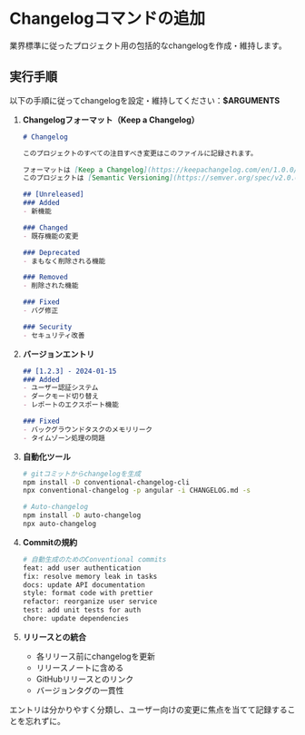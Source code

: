 # Changelogコマンドの追加

業界標準に従ったプロジェクト用の包括的なchangelogを作成・維持します。

## 実行手順

以下の手順に従ってchangelogを設定・維持してください：**$ARGUMENTS**

1. **Changelogフォーマット（Keep a Changelog）**
   ```markdown
   # Changelog
   
   このプロジェクトのすべての注目すべき変更はこのファイルに記録されます。
   
   フォーマットは [Keep a Changelog](https://keepachangelog.com/en/1.0.0/) に基づいており、
   このプロジェクトは [Semantic Versioning](https://semver.org/spec/v2.0.0.html) に準拠しています。
   
   ## [Unreleased]
   ### Added
   - 新機能
   
   ### Changed
   - 既存機能の変更
   
   ### Deprecated
   - まもなく削除される機能
   
   ### Removed
   - 削除された機能
   
   ### Fixed
   - バグ修正
   
   ### Security
   - セキュリティ改善
   ```

2. **バージョンエントリ**
   ```markdown
   ## [1.2.3] - 2024-01-15
   ### Added
   - ユーザー認証システム
   - ダークモード切り替え
   - レポートのエクスポート機能
   
   ### Fixed
   - バックグラウンドタスクのメモリリーク
   - タイムゾーン処理の問題
   ```

3. **自動化ツール**
   ```bash
   # gitコミットからchangelogを生成
   npm install -D conventional-changelog-cli
   npx conventional-changelog -p angular -i CHANGELOG.md -s
   
   # Auto-changelog
   npm install -D auto-changelog
   npx auto-changelog
   ```

4. **Commitの規約**
   ```bash
   # 自動生成のためのConventional commits
   feat: add user authentication
   fix: resolve memory leak in tasks
   docs: update API documentation
   style: format code with prettier
   refactor: reorganize user service
   test: add unit tests for auth
   chore: update dependencies
   ```

5. **リリースとの統合**
   - 各リリース前にchangelogを更新
   - リリースノートに含める
   - GitHubリリースとのリンク
   - バージョンタグの一貫性

エントリは分かりやすく分類し、ユーザー向けの変更に焦点を当てて記録することを忘れずに。